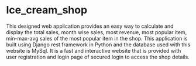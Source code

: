 # Ice_cream_shop
This designed web application provides an easy way to calculate and display the total sales, month wise sales, most revenue, most popular item, min-max-avg sales of the most popular item in the shop. This application is built using Django rest framework in Python and the database used with this website is MySql. It is a fast and interactive website that is provided with user registration and login page of secured login to access the shop details.
